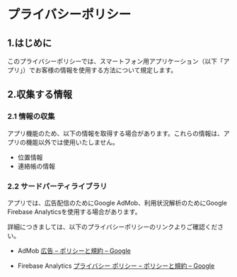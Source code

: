 # プライバシーポリシー

## 1.はじめに
このプライバシーポリシーでは、スマートフォン用アプリケーション（以下「アプリ」）でお客様の情報を使用する方法について規定します。

## 2.収集する情報

### 2.1 情報の収集

アプリ機能のため、以下の情報を取得する場合があります。これらの情報は、アプリの機能以外では使用いたしません。

* 位置情報 
* 連絡帳の情報


### 2.2 サードパーティライブラリ

アプリでは、広告配信のためにGoogle AdMob、利用状況解析のためにGoogle Firebase Analyticsを使用する場合があります。

詳細につきましては、以下のプライバシーポリシーのリンクよりご確認ください。

* AdMob [広告 – ポリシーと規約 – Google](https://policies.google.com/technologies/ads?hl=ja)

* Firebase Analytics [プライバシー ポリシー – ポリシーと規約 – Google](https://policies.google.com/privacy?hl=ja%EF%BB%BF)
